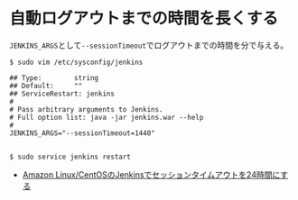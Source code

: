# 自動ログアウトまでの時間を長くする

`JENKINS_ARGS`として`--sessionTimeout`でログアウトまでの時間を分で与える。

```
$ sudo vim /etc/sysconfig/jenkins

## Type:        string
## Default:     ""
## ServiceRestart: jenkins
#
# Pass arbitrary arguments to Jenkins.
# Full option list: java -jar jenkins.war --help
#
JENKINS_ARGS="--sessionTimeout=1440"


$ sudo service jenkins restart
```

* [Amazon Linux/CentOSのJenkinsでセッションタイムアウトを24時間にする](http://qiita.com/mechamogera/items/7b490233204afb73c46e)
